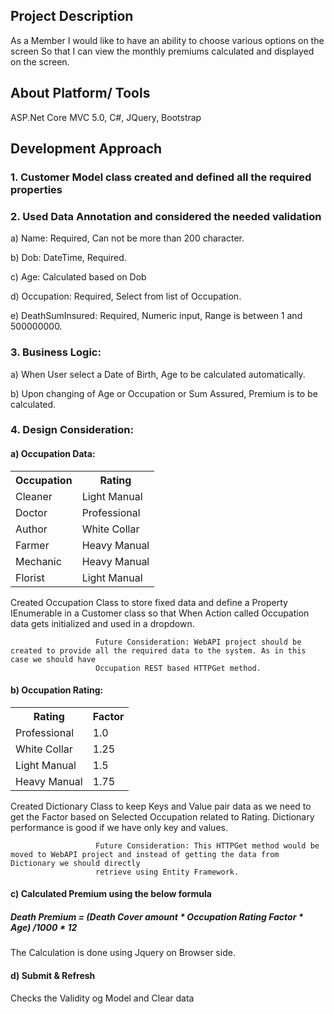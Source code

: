 <h2>Project Description</h2>

As a Member I would like to have an ability to choose various options on the screen  So that I can view the monthly premiums calculated and displayed on the screen.

<h2>About Platform/ Tools</h2>
ASP.Net Core MVC 5.0, C#, JQuery, Bootstrap

<h2>Development Approach</h2>

<h3>1. Customer Model class created and defined all the required properties</h3>

<h3>2. Used Data Annotation and considered the needed validation</h3>

   <p>a) Name: Required, Can not be more than 200 character.</p>
   <p>b) Dob: DateTime, Required.</p>
   <p>c) Age: Calculated based on Dob</p>
   <p>d) Occupation: Required, Select from list of Occupation.</p>
   <p>e) DeathSumInsured: Required, Numeric input, Range is between 1 and 500000000.</p>
   
<h3>3. Business Logic:</h3>

   <p>a) When User select a Date of Birth, Age to be calculated automatically.</p>
   <p>b) Upon changing of Age or Occupation or Sum Assured, Premium is to be calculated.</p>

<h3>4. Design Consideration:</h3>

   <p><h4>a) Occupation Data: </h4>
                      <table>
                         <th>Occupation</th>
                         <th>Rating</th>
                         <tr>
                            <td>Cleaner</td>
                            <td>Light Manual</td>
                         </tr>
                         <tr>
                            <td>Doctor</td>
                            <td>Professional</td>
                         </tr>
                         <tr>
                            <td>Author</td>
                            <td>White Collar</td>
                         </tr>
                         <tr>
                            <td>Farmer</td>
                            <td>Heavy Manual</td>
                         </tr>
                         <tr>
                            <td>Mechanic</td>
                            <td>Heavy Manual</td>
                         </tr>
                           <tr>
                            <td>Florist</td>
                            <td>Light Manual</td>
                         </tr>
                      </table>
                </p>
                <p>
                       Created Occupation Class to store fixed data and define a Property IEnumerable<Occupation> in a Customer class so that When Action called 
                       Occupation data gets initialized and used in a dropdown.</p>
                       
                       Future Consideration: WebAPI project should be created to provide all the required data to the system. As in this case we should have 
                       Occupation REST based HTTPGet method.
  
   <p><h4>b) Occupation Rating: </h4>
                <table>
                         <th>Rating</th>
                         <th>Factor</th>
                         <tr>
                            <td>Professional</td>
                            <td>1.0</td>
                         </tr>
                         <tr>
                            <td>White Collar</td>
                            <td>1.25</td>
                         </tr>
                         <tr>
                            <td>Light Manual</td>
                            <td>1.5</td>
                         </tr>
                         <tr>
                            <td>Heavy Manual</td>
                            <td>1.75</td>
                         </tr>
                         </table>
                         </p>
                         <p>
                       Created Dictionary Class to keep Keys and Value pair data as we need to get the Factor based on Selected Occupation related to Rating. 
                       Dictionary performance is good if we have only key and values.</p>
                       
                       Future Consideration: This HTTPGet method would be moved to WebAPI project and instead of getting the data from Dictionary we should directly 
                       retrieve using Entity Framework.
                       
   <p><h4>c) Calculated Premium using the below formula</h4>
        <h5>
         Death Premium = (Death Cover amount * Occupation Rating Factor * Age) /1000 * 12
        </h5>         
         The Calculation is done using Jquery on Browser side.
   </p>

   <p><h4>d) Submit & Refresh</h4>
         Checks the Validity og Model and Clear data
   </p>

